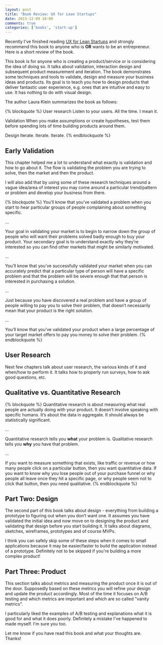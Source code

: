 ```yaml
---
layout: post
title: "Book Review: UX for Lean Startups"
date: 2013-12-09 10:09
comments: true
categories: ['books', 'start-up']
---
```


Recently I've finished reading [UX for Lean Startups](http://amzn.to/1fi1KeE)
and strongly recommend this book to anyone who is **OR** wants to be an
entrepreneur. Here is a short review of the book.

This book is for anyone who is creating a product/service or is considering the
idea of doing so. It talks about validation, interaction design and subsequent
product measurement and iteration. The book demonstrates some techniques and tools
to validate, design and measure your business ideas and products.
Its goal is to teach you how to design products that deliver fantastic user
experience, e.g. ones that are intuitive and easy to use.
It has nothing to do with visual design. 

The author Laura Klein summarizes the book as follows:

{% blockquote %}
User research
    Listen to your users. All the time. I mean it.

Validation
    When you make assumptions or create hypotheses,
    test them before spending lots of time building products around them.

Design
    Iterate. Iterate. Iterate.
{% endblockquote %}


Early Validation
-----------------

This chapter helped me a lot to understand what exactly is validation and how
to go about it. The flow is validating the problem you are trying to solve,
then the market and then the product. 

I will also add that by using some of these research techniques around a
vague idea/area of interest you may come around a particular trend/pattern or problem 
and develop your business from there.

{% blockquote %}
You’ll know that you’ve validated a problem when you start to hear
particular groups of people complaining about something specific.

...

Your goal in validating your market is to begin to narrow down the
group of people who will want their problems solved badly enough to buy
your product. Your secondary goal is to understand exactly why they’re
interested so you can find other markets that might be similarly motivated.

...

You’ll know that you’ve successfully validated your market when you can
accurately predict that a particular type of person will have a specific
problem and that the problem will be severe enough that that person is
interested in purchasing a solution.

...

Just because you have discovered a real problem and have a group of people
willing to pay you to solve their problem, that doesn’t necessarily mean that
your product is the right solution. 

...

You’ll know that you’ve validated your product when a large percentage of
your target market offers to pay you money to solve their problem.
{% endblockquote %}


User Research
-------------

Next few chapters talk about user research, the various kinds of it and when/how
to perform it. It talks how to properly run surveys, how to ask good questions,
etc. 

Qualitative vs. Quantitative Research
---------------------------------------

{% blockquote %}
Quantitative research is about measuring what real people are actually
doing with your product. It doesn’t involve speaking with specific humans.
It’s about the data in aggregate. It should always be statistically significant.

...

Quantitative research tells you **what** your problem is. Qualitative
research tells you **why** you have that problem.

...

If you want to measure something that exists, like traffic or revenue or how
many people click on a particular button, then you want quantitative data.
If you want to know why you lose people out of your purchase funnel or
why people all leave once they hit a specific page, or why people seem not
to click that button, then you need qualitative.
{% endblockquote %}

Part Two: Design
----------------

The second part of this book talks about design - everything from building a
prototype to figuring out when you don’t want one. It assumes you have validated
the initial idea and now move on to designing the product and validating that
design before you start building it. It talks about diagrams, sketches, wireframes,
prototypes and of course MVPs.

I think you can safely skip some of these steps when it comes to small applications
because it may be easier/faster to build the application instead of a prototype.
Definitely not to be skipped if you're building a more complex product!

Part Three: Product
--------------------

This section talks about metrics and measuring the product once it is out of the door.
Supposedly based on these metrics you will refine your design and update the product
accordingly.  Most of the time it focuses on A/B testing and which metrics are
important and which are so called "vanity metrics".

I particularly liked the examples of A/B testing and explanations what it is good for
and what it does poorly. Definitely a mistake I've happened to made myself. I'm sure you too.


Let me know if you have read this book and what your thoughts are. Thanks!

